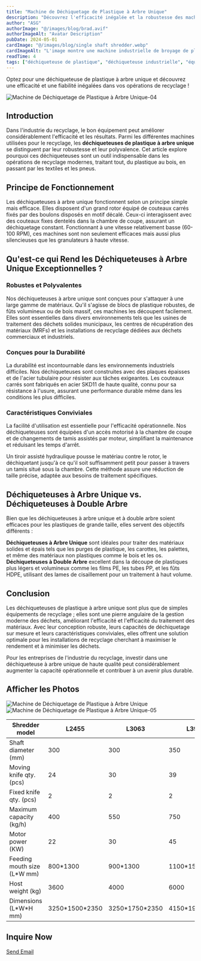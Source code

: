 ```yaml
---
title: "Machine de Déchiquetage de Plastique à Arbre Unique"
description: "Découvrez l'efficacité inégalée et la robustesse des machines de déchiquetage de plastique à arbre unique. Apprenez comment elles traitent des matériaux difficiles dans le recyclage, leur principe de fonctionnement et pourquoi elles surpassent les déchiqueteuses à double arbre dans certaines applications."
author: "ASG"
authorImage: "@/images/blog/brad.avif"
authorImageAlt: "Avatar Description"
pubDate: 2024-05-01
cardImage: "@/images/blog/single shaft shredder.webp"
cardImageAlt: "L'image montre une machine industrielle de broyage de plastique. Ce type d'équipement est généralement utilisé dans les processus de recyclage pour décomposer les matériaux plastiques en morceaux plus petits, qui peuvent ensuite être traités davantage. La machine présente un design robuste avec un composant cylindrique vert et jaune - probablement le mécanisme de broyage - connecté à un carter blanc et gris contenant les pièces mécaniques et possiblement le système de contrôle. L'ensemble de l'assemblage est monté sur une base verte solide, assurant la stabilité pendant le fonctionnement."
readTime: 4
tags: ["déchiqueteuse de plastique", "déchiqueteuse industrielle", "équipement de recyclage", "ventes de déchiqueteuses de plastique", "déchiqueteuse à arbre unique", "traitement des déchets"]
---
```

Optez pour une déchiqueteuse de plastique à arbre unique et découvrez une efficacité et une fiabilité inégalées dans vos opérations de recyclage !

![Machine de Déchiquetage de Plastique à Arbre Unique-04](/images/single_shaft_shredder-04.webp)

## Introduction
Dans l'industrie du recyclage, le bon équipement peut améliorer considérablement l'efficacité et les résultats. Parmi les différentes machines utilisées pour le recyclage, les **déchiqueteuses de plastique à arbre unique** se distinguent par leur robustesse et leur polyvalence. Cet article explore pourquoi ces déchiqueteuses sont un outil indispensable dans les opérations de recyclage modernes, traitant tout, du plastique au bois, en passant par les textiles et les pneus.

## Principe de Fonctionnement
Les déchiqueteuses à arbre unique fonctionnent selon un principe simple mais efficace. Elles disposent d'un grand rotor équipé de couteaux carrés fixés par des boulons disposés en motif décalé. Ceux-ci interagissent avec des couteaux fixes dentelés dans la chambre de coupe, assurant un déchiquetage constant. Fonctionnant à une vitesse relativement basse (60-100 RPM), ces machines sont non seulement efficaces mais aussi plus silencieuses que les granulateurs à haute vitesse.

## Qu'est-ce qui Rend les Déchiqueteuses à Arbre Unique Exceptionnelles ?

### Robustes et Polyvalentes
Nos déchiqueteuses à arbre unique sont conçues pour s'attaquer à une large gamme de matériaux. Qu'il s'agisse de blocs de plastique robustes, de fûts volumineux ou de bois massif, ces machines les découpent facilement. Elles sont essentielles dans divers environnements tels que les usines de traitement des déchets solides municipaux, les centres de récupération des matériaux (MRFs) et les installations de recyclage dédiées aux déchets commerciaux et industriels.

### Conçues pour la Durabilité
La durabilité est incontournable dans les environnements industriels difficiles. Nos déchiqueteuses sont construites avec des plaques épaisses et de l'acier tubulaire pour résister aux tâches exigeantes. Les couteaux carrés sont fabriqués en acier SKD11 de haute qualité, connu pour sa résistance à l'usure, assurant une performance durable même dans les conditions les plus difficiles.

### Caractéristiques Conviviales
La facilité d'utilisation est essentielle pour l'efficacité opérationnelle. Nos déchiqueteuses sont équipées d'un accès motorisé à la chambre de coupe et de changements de tamis assistés par moteur, simplifiant la maintenance et réduisant les temps d'arrêt.

Un tiroir assisté hydraulique pousse le matériau contre le rotor, le déchiquetant jusqu'à ce qu'il soit suffisamment petit pour passer à travers un tamis situé sous la chambre. Cette méthode assure une réduction de taille précise, adaptée aux besoins de traitement spécifiques.

## Déchiqueteuses à Arbre Unique vs. Déchiqueteuses à Double Arbre

Bien que les déchiqueteuses à arbre unique et à double arbre soient efficaces pour les plastiques de grande taille, elles servent des objectifs différents :

**Déchiqueteuses à Arbre Unique** sont idéales pour traiter des matériaux solides et épais tels que les purges de plastique, les carottes, les palettes, et même des matériaux non plastiques comme le bois et les os.
**Déchiqueteuses à Double Arbre** excellent dans la découpe de plastiques plus légers et volumineux comme les films PE, les tubes PP, et les fûts HDPE, utilisant des lames de cisaillement pour un traitement à haut volume.

## Conclusion
Les déchiqueteuses de plastique à arbre unique sont plus que de simples équipements de recyclage ; elles sont une pierre angulaire de la gestion moderne des déchets, améliorant l'efficacité et l'efficacité du traitement des matériaux. Avec leur conception robuste, leurs capacités de déchiquetage sur mesure et leurs caractéristiques conviviales, elles offrent une solution optimale pour les installations de recyclage cherchant à maximiser le rendement et à minimiser les déchets.

Pour les entreprises de l'industrie du recyclage, investir dans une déchiqueteuse à arbre unique de haute qualité peut considérablement augmenter la capacité opérationnelle et contribuer à un avenir plus durable.

## Afficher les Photos

![Machine de Déchiquetage de Plastique à Arbre Unique](/images/single_shaft_shredder.webp)
![Machine de Déchiquetage de Plastique à Arbre Unique-05](/images/single_shaft_shredder-05.webp)


<div class="scrollable-table-container">
  <table>
  <thead>
    <tr>
    <th>Shredder model</th>
    <th>L2455</th>
    <th>L3063</th>
    <th>L3980</th>
    <th>L36100</th>
    <th>L42120</th>
    <th>L64160</th>
  </tr>
  </thead>
  <tbody>
  <tr>
    <td>Shaft diameter (mm)</td>
    <td>300</td>
    <td>300</td>
    <td>350</td>
    <td>400</td>
    <td>400</td>
    <td>500</td>
  </tr>
  <tr>
    <td>Moving knife qty.(pcs)</td>
    <td>24</td>
    <td>30</td>
    <td>39</td>
    <td>36</td>
    <td>42</td>
    <td>64</td>
  </tr>
  <tr>
    <td>Fixed knife qty. (pcs)</td>
    <td>2</td>
    <td>2</td>
    <td>2</td>
    <td>2</td>
    <td>2</td>
    <td>4</td>
  </tr>
  <tr>
    <td>Maximum capacity (kg/h)</td>
    <td>400</td>
    <td>550</td>
    <td>750</td>
    <td>1200</td>
    <td>1500</td>
    <td>5000</td>
  </tr>
  <tr>
    <td>Motor power (KW)</td>
    <td>22</td>
    <td>30</td>
    <td>45</td>
    <td>55</td>
    <td>75</td>
    <td>132</td>
  </tr>
  <tr>
    <td>Feeding mouth size (L*W mm)</td>
    <td>800*1300</td>
    <td>900*1300</td>
    <td>1100*1500</td>
    <td>1300*1800</td>
    <td>1500*1900</td>
    <td>2200*2200</td>
  </tr>
  <tr>
    <td>Host weight (kg)</td>
    <td>3600</td>
    <td>4000</td>
    <td>6000</td>
    <td>8000</td>
    <td>9500</td>
    <td>18000</td>
  </tr>
  <tr>
    <td>Dimensions (L*W*H mm)</td>
    <td>3250*1500*2350</td>
    <td>3250*1750*2350</td>
    <td>4150*1900*2450</td>
    <td>4700*2550*2650</td>
    <td>5350*2850*2760</td>
    <td>5900*3050*2960</td>
  </tr>
  </tbody>
</table>
</div>

## Inquire Now

<div class="email-button-container">
  <a href="mailto:sales@rumtoo.com" class="email-button">Send Email</a>
</div>
